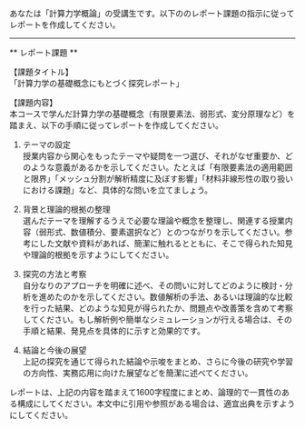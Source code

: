 あなたは「計算力学概論」の受講生です。以下ののレポート課題の指示に従ってレポートを作成してください。

---------------------------------------
** レポート課題 **

【課題タイトル】  
「計算力学の基礎概念にもとづく探究レポート」

【課題内容】  
本コースで学んだ計算力学の基礎概念（有限要素法、弱形式、変分原理など）を踏まえ、以下の手順に従ってレポートを作成してください。

1. テーマの設定  
   授業内容から関心をもったテーマや疑問を一つ選び、それがなぜ重要か、どのような意義があるかを示してください。たとえば「有限要素法の適用範囲と限界」「メッシュ分割が解析精度に及ぼす影響」「材料非線形性の取り扱いにおける課題」など、具体的な問いを立てましょう。

2. 背景と理論的根拠の整理  
   選んだテーマを理解するうえで必要な理論や概念を整理し、関連する授業内容（弱形式、数値積分、要素選択など）とのつながりを示してください。参考にした文献や資料があれば、簡潔に触れるとともに、そこで得られた知見や理論的根拠を示すようにしてください。

3. 探究の方法と考察  
   自分なりのアプローチを明確に述べ、その問いに対してどのように検討・分析を進めたのかを示してください。数値解析の手法、あるいは理論的な比較を行った結果、どのような知見が得られたか、問題点や改善策を含めて考察してください。もし解析例や簡単なシミュレーションが行える場合は、その手順と結果、発見点を具体的に示すと効果的です。

4. 結論と今後の展望  
   上記の探究を通じて得られた結論や示唆をまとめ、さらに今後の研究や学習の方向性、実務応用に向けた展望などを簡潔に述べてください。

レポートは、上記の内容を踏まえて1600字程度にまとめ、論理的で一貫性のある構成にしてください。本文中に引用や参照がある場合は、適宜出典を示すようにしてください。